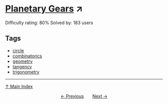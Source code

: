 # [Planetary Gears](https://projecteuler.net/problem=620) ↗️

Difficulty rating: 80%
Solved by: 183 users
## Tags

- [circle](../tags/circle.md)
- [combinatorics](../tags/combinatorics.md)
- [geometry](../tags/geometry.md)
- [tangency](../tags/tangency.md)
- [trigonometry](../tags/trigonometry.md)



---

[↑ Main Index](../README.md)


<div align=center><a href='619.md'>← Previous</a> &nbsp;&nbsp; &nbsp;&nbsp;  <a href='621.md'>Next →</a></div>

